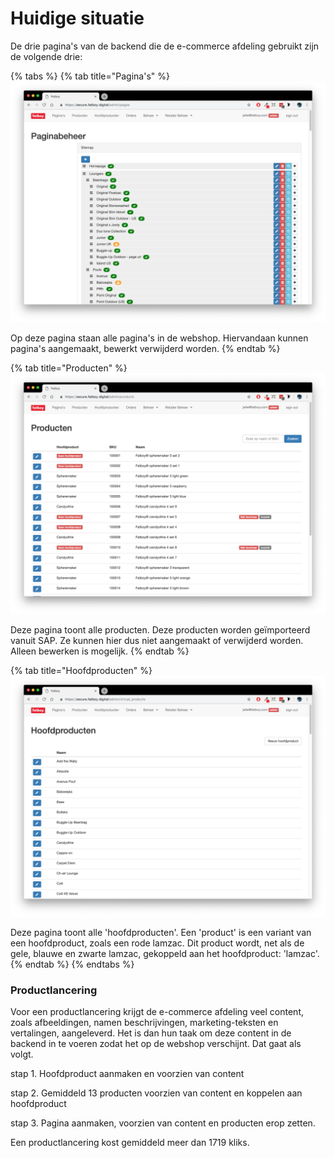 # Huidige situatie

De drie pagina's van de backend die de e-commerce afdeling gebruikt zijn de volgende drie:

{% tabs %}
{% tab title="Pagina\'s" %}
![](.gitbook/assets/screenshot-2019-04-01-at-15.18.30.png)

Op deze pagina staan alle pagina's in de webshop. Hiervandaan kunnen pagina's aangemaakt, bewerkt verwijderd worden. 
{% endtab %}

{% tab title="Producten" %}
![](.gitbook/assets/screenshot-2019-04-01-at-15.16.11.png)

Deze pagina toont alle producten. Deze producten worden geïmporteerd vanuit SAP. Ze kunnen hier dus niet aangemaakt of verwijderd worden. Alleen bewerken is mogelijk. 
{% endtab %}

{% tab title="Hoofdproducten" %}
![](.gitbook/assets/screenshot-2019-04-01-at-15.16.22.png)

Deze pagina toont alle 'hoofdproducten'. Een 'product' is een variant van een hoofdproduct, zoals een rode lamzac. Dit product wordt, net als de gele, blauwe en zwarte lamzac, gekoppeld aan het hoofdproduct: 'lamzac'. 
{% endtab %}
{% endtabs %}

### Productlancering

Voor een productlancering krijgt de e-commerce afdeling veel content, zoals afbeeldingen, namen beschrijvingen, marketing-teksten en vertalingen, aangeleverd. Het is dan hun taak om deze content in de backend in te voeren zodat het op de webshop verschijnt. Dat gaat als volgt. 

stap 1. Hoofdproduct aanmaken en voorzien van content

stap 2. Gemiddeld 13 producten voorzien van content en koppelen aan hoofdproduct

stap 3. Pagina aanmaken, voorzien van content en producten erop zetten. 

Een  productlancering kost gemiddeld meer dan 1719 kliks. 

